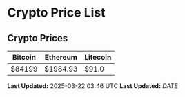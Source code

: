 # Crypto Price List

## Crypto Prices
| Bitcoin | Ethereum | Litecoin |
| ------- | -------- | -------- |
| $84199 | $1984.93 | $91.0 |
**Last Updated:** 2025-03-22 03:46 UTC
**Last Updated:** $DATE$
